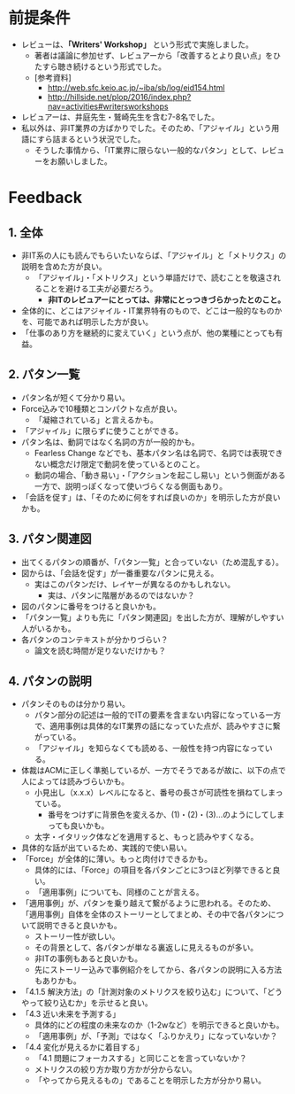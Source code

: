 
# 前提条件
- レビューは、**「Writers' Workshop」** という形式で実施しました。
  - 著者は議論に参加せず、レビュアーから「改善するとより良い点」をひたすら聴き続けるという形式でした。
  - [参考資料]
    - http://web.sfc.keio.ac.jp/~iba/sb/log/eid154.html
    - http://hillside.net/plop/2016/index.php?nav=activities#writersworkshops
- レビュアーは、井庭先生・鷲崎先生を含む7-8名でした。
- 私以外は、非IT業界の方ばかりでした。そのため、「アジャイル」という用語にすら詰まるという状況でした。
  - そうした事情から、「IT業界に限らない一般的なパタン」として、レビューをお願いしました。



# Feedback

## 1. 全体
- 非IT系の人にも読んでもらいたいならば、「アジャイル」と「メトリクス」の説明を含めた方が良い。
  - 「アジャイル」・「メトリクス」という単語だけで、読むことを敬遠されることを避ける工夫が必要だろう。
    - **非ITのレビュアーにとっては、非常にとっつきづらかったとのこと。**
- 全体的に、どこはアジャイル・IT業界特有のもので、どこは一般的なものかを、可能であれば明示した方が良い。
- 「仕事のあり方を継続的に変えていく」という点が、他の業種にとっても有益。


## 2. パタン一覧
- パタン名が短くて分かり易い。
- Force込みで10種類とコンパクトな点が良い。
  - 「凝縮されている」と言えるかも。
- 「アジャイル」に限らずに使うことができる。
- パタン名は、動詞ではなく名詞の方が一般的かも。
  - Fearless Change などでも、基本パタン名は名詞で、名詞では表現できない概念だけ限定で動詞を使っているとのこと。
  - 動詞の場合、「動き易い」・「アクションを起こし易い」という側面がある一方で、説明っぽくなって使いづらくなる側面もあり。
- 「会話を促す」は、「そのために何をすれば良いのか」を明示した方が良いかも。


## 3. パタン関連図
- 出てくるパタンの順番が、「パタン一覧」と合っていない（ため混乱する）。
- 図からは、「会話を促す」が一番重要なパタンに見える。
  - 実はこのパタンだけ、レイヤーが異なるのかもしれない。
    - 実は、パタンに階層があるのではないか？
- 図のパタンに番号をつけると良いかも。
- 「パタン一覧」よりも先に「パタン関連図」を出した方が、理解がしやすい人がいるかも。
- 各パタンのコンテキストが分かりづらい？
  - 論文を読む時間が足りないだけかも？


## 4. パタンの説明
- パタンそのものは分かり易い。
  - パタン部分の記述は一般的でITの要素を含まない内容になっている一方で、適用事例は具体的なIT業界の話になっていた点が、読みやすさに繋がっている。
  - 「アジャイル」を知らなくても読める、一般性を持つ内容になっている。
- 体裁はACMに正しく準拠しているが、一方でそうであるが故に、以下の点で人によっては読みづらいかも。
  - 小見出し（x.x.x）レベルになると、番号の長さが可読性を損ねてしまっている。
    - 番号をつけずに背景色を変えるか、(1)・(2)・(3)…のようにしてしまっても良いかも。
  - 太字・イタリック体などを適用すると、もっと読みやすくなる。
- 具体的な話が出ているため、実践的で使い易い。
- 「Force」が全体的に薄い。もっと肉付けできるかも。
  - 具体的には、「Force」の項目を各パタンごとに3つほど列挙できると良い。
  - 「適用事例」についても、同様のことが言える。
- 「適用事例」が、パタンを乗り越えて繋がるように思われる。そのため、「適用事例」自体を全体のストーリーとしてまとめ、その中で各パタンについて説明できると良いかも。
  - ストーリー性が欲しい。
  - その背景として、各パタンが単なる裏返しに見えるものが多い。
  - 非ITの事例もあると良いかも。
  - 先にストーリー込みで事例紹介をしてから、各パタンの説明に入る方法もありかも。
- 「4.1.5 解決方法」の「計測対象のメトリクスを絞り込む」について、「どうやって絞り込むか」を示せると良い。
- 「4.3 近い未来を予測する」
  - 具体的にどの程度の未来なのか（1-2wなど）を明示できると良いかも。
  - 「適用事例」が、「予測」ではなく「ふりかえり」になっていないか？
- 「4.4 変化が見えるかに着目する」
  - 「4.1 問題にフォーカスする」と同じことを言っていないか？
  - メトリクスの絞り方か取り方かが分からない。
  - 「やってから見えるもの」であることを明示した方が分かり易い。
